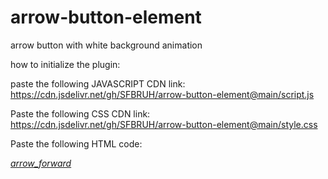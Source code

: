 # arrow-button-element
arrow button with white background animation 


how to initialize the plugin:

paste the following JAVASCRIPT CDN link: https://cdn.jsdelivr.net/gh/SFBRUH/arrow-button-element@main/script.js

Paste the following CSS CDN link: https://cdn.jsdelivr.net/gh/SFBRUH/arrow-button-element@main/style.css 

Paste the following HTML code:



 <a href="#!" class="btn">	 <i class="material-icons">arrow_forward</i>	 </a> 


